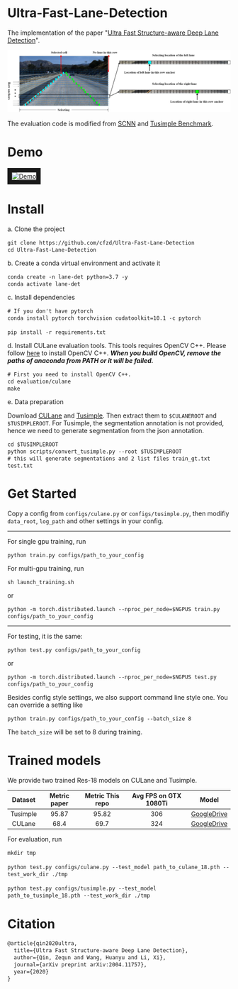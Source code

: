 # Ultra-Fast-Lane-Detection
The implementation of the paper "[Ultra Fast Structure-aware Deep Lane Detection](https://arxiv.org/abs/2004.11757)".

![alt text](vis.jpg "vis")

The evaluation code is modified from [SCNN](https://github.com/XingangPan/SCNN) and [Tusimple Benchmark](https://github.com/TuSimple/tusimple-benchmark).

# Demo 
<a href="http://www.youtube.com/watch?feature=player_embedded&v=lnFbAG3GBN4
" target="_blank"><img src="http://img.youtube.com/vi/lnFbAG3GBN4/0.jpg" 
alt="Demo" width="240" height="180" border="10" /></a>


# Install

a. Clone the project

```
git clone https://github.com/cfzd/Ultra-Fast-Lane-Detection
cd Ultra-Fast-Lane-Detection
```

b. Create a conda virtual environment and activate it

```
conda create -n lane-det python=3.7 -y
conda activate lane-det
```

c. Install dependencies

```
# If you don't have pytorch
conda install pytorch torchvision cudatoolkit=10.1 -c pytorch 

pip install -r requirements.txt
```

d. Install CULane evaluation tools. This tools requires OpenCV C++. Please follow [here](https://docs.opencv.org/master/d7/d9f/tutorial_linux_install.html) to install OpenCV C++. ***When you build OpenCV, remove the paths of anaconda from PATH or it will be failed.***

```
# First you need to install OpenCV C++.
cd evaluation/culane
make
```

e. Data preparation

Download [CULane](https://xingangpan.github.io/projects/CULane.html) and [Tusimple](https://github.com/TuSimple/tusimple-benchmark/issues/3). Then extract them to `$CULANEROOT` and `$TUSIMPLEROOT`. For Tusimple, the segmentation annotation is not provided, hence we need to generate segmentation from the json annotation. 

```
cd $TUSIMPLEROOT
python scripts/convert_tusimple.py --root $TUSIMPLEROOT
# this will generate segmentations and 2 list files train_gt.txt test.txt
```

# Get Started
Copy a config from ```configs/culane.py``` or ```configs/tusimple.py```, then
modifiy ```data_root```, ```log_path``` and other settings in your config.

***

For single gpu training, run
```
python train.py configs/path_to_your_config
```
For multi-gpu training, run
```
sh launch_training.sh
```
or
```
python -m torch.distributed.launch --nproc_per_node=$NGPUS train.py configs/path_to_your_config
```

***

For testing, it is the same:
```
python test.py configs/path_to_your_config
```
or
```
python -m torch.distributed.launch --nproc_per_node=$NGPUS test.py configs/path_to_your_config
```

Besides config style settings, we also support command line style one. You can override a setting like
```
python train.py configs/path_to_your_config --batch_size 8
```
The ```batch_size``` will be set to 8 during training.


# Trained models
We provide two trained Res-18 models on CULane and Tusimple.

|  Dataset | Metric paper | Metric This repo | Avg FPS on GTX 1080Ti |    Model    |
|:--------:|:------------:|:----------------:|:-------------------:|:-----------:|
| Tusimple |     95.87    |       95.82      |         306         | [GoogleDrive](https://drive.google.com/file/d/1WCYyur5ZaWczH15ecmeDowrW30xcLrCn/view?usp=sharing) |
|  CULane  |     68.4     |       69.7       |         324         | [GoogleDrive](https://drive.google.com/file/d/1zXBRTw50WOzvUp6XKsi8Zrk3MUC3uFuq/view?usp=sharing) |

For evaluation, run
```
mkdir tmp

python test.py configs/culane.py --test_model path_to_culane_18.pth --test_work_dir ./tmp

python test.py configs/tusimple.py --test_model path_to_tusimple_18.pth --test_work_dir ./tmp
```

# Citation

```
@article{qin2020ultra,
  title={Ultra Fast Structure-aware Deep Lane Detection},
  author={Qin, Zequn and Wang, Huanyu and Li, Xi},
  journal={arXiv preprint arXiv:2004.11757},
  year={2020}
}
```
